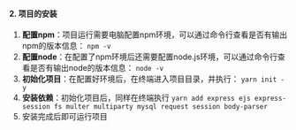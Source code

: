 #### 2. 项目的安装
   1. **配置npm**：项目运行需要电脑配置npm环境，可以通过命令行查看是否有输出npm的版本信息： 
      `npm -v` 
   2. **配置node**：在配置了npm环境后还需要配置node.js环境，可以通过命令行查看是否有输出node的版本信息：
      `node -v` 
   3. **初始化项目**：在配置好环境后，在终端进入项目目录，并执行：
      `yarn init -y`
   4. **安装依赖**：初始化项目后，同样在终端执行 
      `yarn add express ejs express-session fs multer multiparty mysql request session body-parser`
   5. 安装完成后即可运行项目